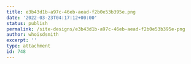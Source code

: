 ```yaml
---
title: e3b43d1b-a97c-46eb-aead-f2b0e53b395e.png
date: '2022-03-23T04:17:12+00:00'
status: publish
permalink: /site-designs/e3b43d1b-a97c-46eb-aead-f2b0e53b395e-png
author: whoisdsmith
excerpt: ''
type: attachment
id: 748
---
```

<!DOCTYPE html PUBLIC "-//W3C//DTD HTML 4.0 Transitional//EN" "http://www.w3.org/TR/REC-html40/loose.dtd">
<?xml encoding="UTF-8">
